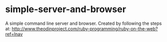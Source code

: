 # simple-server-and-browser
A simple command line server and browser. Created by following the steps at: http://www.theodinproject.com/ruby-programming/ruby-on-the-web?ref=lnav
